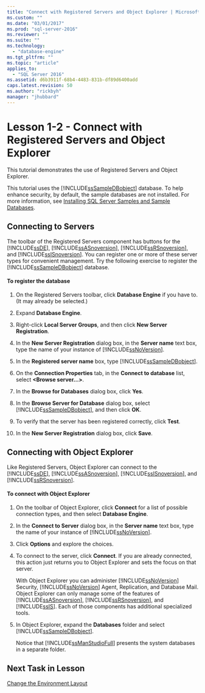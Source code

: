 ```yaml
---
title: "Connect with Registered Servers and Object Explorer | Microsoft Docs"
ms.custom: ""
ms.date: "03/01/2017"
ms.prod: "sql-server-2016"
ms.reviewer: ""
ms.suite: ""
ms.technology: 
  - "database-engine"
ms.tgt_pltfrm: ""
ms.topic: "article"
applies_to: 
  - "SQL Server 2016"
ms.assetid: d6b3911f-68b4-4483-831b-df89d6400add
caps.latest.revision: 50
ms.author: "rickbyh"
manager: "jhubbard"
---
```

# Lesson 1-2 - Connect with Registered Servers and Object Explorer
This tutorial demonstrates the use of Registered Servers and Object Explorer.  
  
This tutorial uses the [!INCLUDE[ssSampleDBobject](../../../database-engine/availability-groups/windows/includes/sssampledbobject-md.md)] database. To help enhance security, by default, the sample databases are not installed. For more information, see [Installing SQL Server Samples and Sample Databases](http://sqlserversamples.codeplex.com).  
  
## Connecting to Servers  
The toolbar of the Registered Servers component has buttons for the [!INCLUDE[ssDE](../../../analysis-services/instances/install/windows/includes/ssde-md.md)], [!INCLUDE[ssASnoversion](../../../analysis-services/includes/ssasnoversion-md.md)], [!INCLUDE[ssRSnoversion](../../../advanced-analytics/r-services/includes/ssrsnoversion-md.md)], and [!INCLUDE[ssISnoversion](../../../advanced-analytics/r-services/includes/ssisnoversion-md.md)]. You can register one or more of these server types for convenient management. Try the following exercise to register the [!INCLUDE[ssSampleDBobject](../../../database-engine/availability-groups/windows/includes/sssampledbobject-md.md)] database.  
  
#### To register the database  
  
1.  On the Registered Servers toolbar, click **Database Engine** if you have to. (It may already be selected.)  
  
2.  Expand **Database Engine**.  
  
3.  Right-click **Local Server Groups**, and then click **New Server Registration**.  
  
4.  In the **New Server Registration** dialog box, in the **Server name** text box, type the name of your instance of [!INCLUDE[ssNoVersion](../../../advanced-analytics/r-services/includes/ssnoversion-md.md)].  
  
5.  In the **Registered server name** box, type [!INCLUDE[ssSampleDBobject](../../../database-engine/availability-groups/windows/includes/sssampledbobject-md.md)].  
  
6.  On the **Connection Properties** tab, in the **Connect to database** list, select **\<Browse server…>**.  
  
7.  In the **Browse for Databases** dialog box, click **Yes**.  
  
8.  In the **Browse Server for Database** dialog box, select [!INCLUDE[ssSampleDBobject](../../../database-engine/availability-groups/windows/includes/sssampledbobject-md.md)], and then click **OK**.  
  
9. To verify that the server has been registered correctly, click **Test**.  
  
10. In the **New Server Registration** dialog box, click **Save**.  
  
## Connecting with Object Explorer  
Like Registered Servers, Object Explorer can connect to the [!INCLUDE[ssDE](../../../analysis-services/instances/install/windows/includes/ssde-md.md)], [!INCLUDE[ssASnoversion](../../../analysis-services/includes/ssasnoversion-md.md)], [!INCLUDE[ssISnoversion](../../../advanced-analytics/r-services/includes/ssisnoversion-md.md)], and [!INCLUDE[ssRSnoversion](../../../advanced-analytics/r-services/includes/ssrsnoversion-md.md)].  
  
#### To connect with Object Explorer  
  
1.  On the toolbar of Object Explorer, click **Connect** for a list of possible connection types, and then select **Database Engine**.  
  
2.  In the **Connect to Server** dialog box, in the **Server name** text box, type the name of your instance of [!INCLUDE[ssNoVersion](../../../advanced-analytics/r-services/includes/ssnoversion-md.md)].  
  
3.  Click **Options** and explore the choices.  
  
4.  To connect to the server, click **Connect**. If you are already connected, this action just returns you to Object Explorer and sets the focus on that server.  
  
    With Object Explorer you can administer [!INCLUDE[ssNoVersion](../../../advanced-analytics/r-services/includes/ssnoversion-md.md)] Security, [!INCLUDE[ssNoVersion](../../../advanced-analytics/r-services/includes/ssnoversion-md.md)] Agent, Replication, and Database Mail. Object Explorer can only manage some of the features of [!INCLUDE[ssASnoversion](../../../analysis-services/includes/ssasnoversion-md.md)], [!INCLUDE[ssRSnoversion](../../../advanced-analytics/r-services/includes/ssrsnoversion-md.md)], and [!INCLUDE[ssIS](../../../analysis-services/instances/includes/ssis-md.md)]. Each of those components has additional specialized tools.  
  
5.  In Object Explorer, expand the **Databases** folder and select [!INCLUDE[ssSampleDBobject](../../../database-engine/availability-groups/windows/includes/sssampledbobject-md.md)].  
  
    Notice that [!INCLUDE[ssManStudioFull](../../../advanced-analytics/r-services/includes/ssmanstudiofull-md.md)] presents the system databases in a separate folder.  
  
## Next Task in Lesson  
[Change the Environment Layout](../Topic/Change%20the%20Environment%20Layout.md)  
  
  
  
